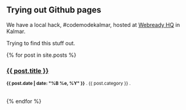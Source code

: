 ## Trying out Github pages

We have a local hack, #codemodekalmar, hosted at [Webready HQ](https://webready.se) in Kalmar.

Trying to find this stuff out.

{% for post in site.posts %}	
    <h3><a href="{{ post.url }}">{{ post.title }}</a></h3>
    <p><small><strong>{{ post.date | date: "%B %e, %Y" }}</strong> . {{ post.category }} .</small></p>			
{% endfor %}	
